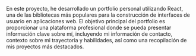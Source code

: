 En este proyecto, he desarrollado un portfolio personal utilizando React, una de las bibliotecas más populares para la construcción de interfaces de usuario en aplicaciones web. El objetivo principal del portfolio es proporcionar una plataforma profesional donde se pueda presentar información clave sobre mí, incluyendo mi información de contacto, contexto sobre mi trayectoria y habilidades, así como una recopilación de mis proyectos más destacados.
